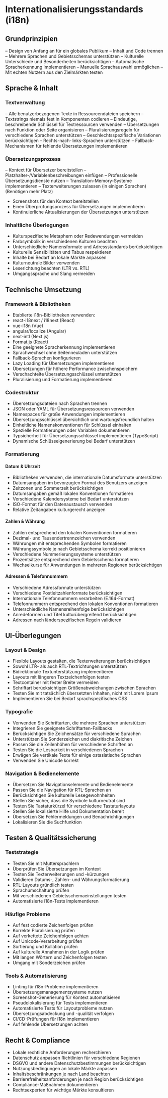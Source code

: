 # Internationalisierungsstandards (i18n)

## Grundprinzipien

– Design von Anfang an für ein globales Publikum
– Inhalt und Code trennen
– Mehrere Sprachen und Gebietsschemas unterstützen
– Kulturelle Unterschiede und Besonderheiten berücksichtigen
– Automatische Spracherkennung implementieren
– Manuelle Sprachauswahl ermöglichen
– Mit echten Nutzern aus den Zielmärkten testen

## Sprache & Inhalt

### Textverwaltung

– Alle benutzerbezogenen Texte in Ressourcendateien speichern
– Textstrings niemals fest in Komponenten codieren
– Eindeutige, beschreibende Schlüssel für Textressourcen verwenden
– Übersetzungen nach Funktion oder Seite organisieren
– Pluralisierungsregeln für verschiedene Sprachen unterstützen
– Geschlechtsspezifische Variationen berücksichtigen
– Rechts-nach-links-Sprachen unterstützen
– Fallback-Mechanismen für fehlende Übersetzungen implementieren

### Übersetzungsprozess

– Kontext für Übersetzer bereitstellen
– Platzhalter-/Variablenbeschreibungen einfügen
– Professionelle Übersetzungsdienste nutzen
– Translation-Memory-Systeme implementieren
– Texterweiterungen zulassen (in einigen Sprachen) (Benötigen mehr Platz)
- Screenshots für den Kontext bereitstellen
- Einen Überprüfungsprozess für Übersetzungen implementieren
- Kontinuierliche Aktualisierungen der Übersetzungen unterstützen

### Inhaltliche Überlegungen

- Kulturspezifische Metaphern oder Redewendungen vermeiden
- Farbsymbolik in verschiedenen Kulturen beachten
- Unterschiedliche Namensformate und Adressstandards berücksichtigen
- Kulturelle Sensibilitäten und Tabus respektieren
- Inhalte bei Bedarf an lokale Märkte anpassen
- Kulturneutrale Bilder verwenden
- Leserichtung beachten (LTR vs. RTL)
- Umgangssprache und Slang vermeiden

## Technische Umsetzung

### Framework & Bibliotheken

- Etablierte i18n-Bibliotheken verwenden:
- react-i18next / i18next (React)
- vue-i18n (Vue)
- angular/localize (Angular)
- next-intl (Next.js)
- Format.js (React)
- Eine geeignete Spracherkennung implementieren
- Sprachwechsel ohne Seitenneuladen unterstützen
- Fallback-Sprachen konfigurieren
- Lazy Loading für Übersetzungen implementieren
- Übersetzungen für höhere Performance zwischenspeichern
- Verschachtelte Übersetzungsschlüssel unterstützen
- Pluralisierung und Formatierung implementieren

### Codestruktur

- Übersetzungsdateien nach Sprachen trennen
- JSON oder YAML für Übersetzungsressourcen verwenden
- Namespaces für große Anwendungen implementieren
- Übersetzungsschlüssel übersichtlich und wartungsfreundlich halten
- Einheitliche Namenskonventionen für Schlüssel einhalten
- Spezielle Formatierungen oder Variablen dokumentieren
- Typsicherheit für Übersetzungsschlüssel implementieren (TypeScript)
- Dynamische Schlüsselgenerierung bei Bedarf unterstützen

### Formatierung

#### Datum & Uhrzeit

- Bibliotheken verwenden, die internationale Datumsformate unterstützen
- Datumsangaben im bevorzugten Format des Benutzers anzeigen
- Zeitzonen und Sommerzeit berücksichtigen
- Datumsangaben gemäß lokalen Konventionen formatieren
- Verschiedene Kalendersysteme bei Bedarf unterstützen
- ISO-Format für den Datenaustausch verwenden
- Relative Zeitangaben kulturgerecht anzeigen

#### Zahlen & Währung

- Zahlen entsprechend den lokalen Konventionen formatieren
- Dezimal- und Tausendertrennzeichen verwenden
- Währungen mit entsprechenden Symbolen formatieren
- Währungssymbole je nach Gebietsschema korrekt positionieren
- Verschiedene Nummerierungssysteme unterstützen
- Prozentsätze entsprechend dem Gebietsschema formatieren
- Wechselkurse für Anwendungen in mehreren Regionen berücksichtigen

#### Adressen & Telefonnummern

- Verschiedene Adressformate unterstützen
- Verschiedene Postleitzahlenformate berücksichtigen
- Internationale Telefonnummern verarbeiten (E.164-Format)
- Telefonnummern entsprechend den lokalen Konventionen formatieren
- Unterschiedliche Namensreihenfolge berücksichtigen
- Anredeformen und Titel kulturübergreifend berücksichtigen
- Adressen nach länderspezifischen Regeln validieren

## UI-Überlegungen

### Layout & Design

- Flexible Layouts gestalten, die Texterweiterungen berücksichtigen
- Sowohl LTR- als auch RTL-Textrichtungen unterstützen
- Bidirektionale Textunterstützung implementieren
- Layouts mit längeren Textzeichenfolgen testen
- Textcontainer mit fester Breite vermeiden
- Schriftart berücksichtigen Größenabweichungen zwischen Sprachen
- Testen Sie mit tatsächlich übersetzten Inhalten, nicht mit Lorem Ipsum
- Implementieren Sie bei Bedarf sprachspezifisches CSS

### Typografie

- Verwenden Sie Schriftarten, die mehrere Sprachen unterstützen
- Integrieren Sie geeignete Schriftarten-Fallbacks
- Berücksichtigen Sie Zeichensätze für verschiedene Sprachen
- Unterstützen Sie Sonderzeichen und diakritische Zeichen
- Passen Sie die Zeilenhöhen für verschiedene Schriften an
- Testen Sie die Lesbarkeit in verschiedenen Sprachen
- Erwägen Sie vertikale Texte für einige ostasiatische Sprachen
- Verwenden Sie Unicode korrekt

### Navigation & Bedienelemente

- Übersetzen Sie Navigationselemente und Bedienelemente
- Passen Sie die Navigation für RTL-Sprachen an
- Berücksichtigen Sie kulturelle Lesegewohnheiten
- Stellen Sie sicher, dass die Symbole kulturneutral sind
- Testen Sie Tastaturkürzel für verschiedene Tastaturlayouts
- Stellen Sie lokalisierte Hilfe und Dokumentation bereit
- Übersetzen Sie Fehlermeldungen und Benachrichtigungen
- Lokalisieren Sie die Suchfunktion

## Testen & Qualitätssicherung

### Teststrategie

- Testen Sie mit Muttersprachlern
- Überprüfen Sie Übersetzungen im Kontext
- Testen Sie Texterweiterungen und -kürzungen
- Validieren Datums-, Zahlen- und Währungsformatierung
- RTL-Layouts gründlich testen
- Sprachumschaltung prüfen
- Mit verschiedenen Gebietsschemaeinstellungen testen
- Automatisierte i18n-Tests implementieren

### Häufige Probleme

- Auf fest codierte Zeichenfolgen prüfen
- Korrekte Pluralisierung prüfen
- Auf verkettete Zeichenfolgen achten
- Auf Unicode-Verarbeitung prüfen
- Sortierung und Kollation prüfen
- Auf kulturelle Annahmen in der Logik prüfen
- Mit langen Wörtern und Zeichenfolgen testen
- Umgang mit Sonderzeichen prüfen

### Tools & Automatisierung

- Linting für i18n-Probleme implementieren
- Übersetzungsmanagementsysteme nutzen
- Screenshot-Generierung für Kontext automatisieren
- Pseudolokalisierung für Tests implementieren
- Automatisierte Tests für Layoutprobleme nutzen
- Übersetzungsabdeckung und -qualität verfolgen
- CI/CD-Prüfungen für i18n implementieren
- Auf fehlende Übersetzungen achten

## Recht & Compliance

- Lokale rechtliche Anforderungen recherchieren
- Datenschutz anpassen Richtlinien für verschiedene Regionen
- DSGVO und andere Datenschutzbestimmungen berücksichtigen
- Nutzungsbedingungen an lokale Märkte anpassen
- Inhaltsbeschränkungen je nach Land beachten
- Barrierefreiheitsanforderungen je nach Region berücksichtigen
- Compliance-Maßnahmen dokumentieren
- Rechtsexperten für wichtige Märkte konsultieren
